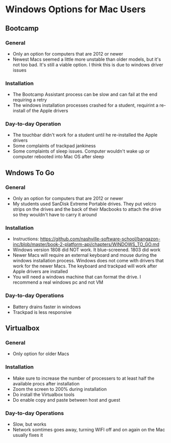 # Windows Options for Mac Users

## Bootcamp

### General

- Only an option for computers that are 2012 or newer
- Newest Macs seemed a little more unstable than older models, but it's not too bad. It's still a viable option. I think this is due to windows driver issues

### Installation

- The Bootcamp Assistant process can be slow and can fail at the end requiring a retry
- The windows installation processes crashed for a student, requirint a re-install of the Apple drivers

### Day-to-day Operation

- The touchbar didn't work for a student until he re-installed the Apple drivers
- Some complaints of trackpad jankiness
- Some complaints of sleep issues. Computer wouldn't wake up or computer rebooted into Mac OS after sleep


## Wndows To Go

### General

- Only an option for computers that are 2012 or newer
- My students used SanDisk Extreme Portable drives. They put velcro strips on the drives and the back of their Macbooks to attach the drive so they wouldn't have to carry it around

### Installation

- Instructions: https://github.com/nashville-software-school/bangazon-inc/blob/master/book-2-platform-api/chapters/WINDOWS_TO_GO.md
- Windows version 1808 did NOT work. It blue-screened. 1803 did work
- Newer Macs will require an external keyboard and mouse during the windows installation process. Windows does not come with drivers that work for the newer Macs. The keyboard and trackpad will work after Apple drivers are installed
- You will need a windows machine that can format the drive. I recommend a real windows pc and not VM

### Day-to-day Operations

- Battery drains faster in windows
- Trackpad is less responsive


## Virtualbox

### General

- Only option for older Macs

### Installation

- Make sure to increase the number of processers to at least half the available procs after installation
- Zoom the screen to 200% during installation
- Do install the Virtualbox tools
- Do enable copy and paste between host and guest

### Day-to-day Operations

- Slow, but works
- Network somtimes goes away, turning WIFI off and on again on the Mac usually fixes it